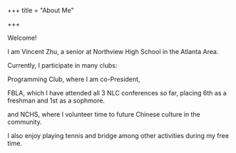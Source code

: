 +++
title = "About Me"

+++

Welcome! 

I am Vincent Zhu, a senior at Northview High School in the Atlanta Area.

Currently, I participate in many clubs:

Programming Club, where I am co-President,

FBLA, which I have attended all 3 NLC conferences so far, placing 6th as a freshman and 1st as a sophmore.

and NCHS, where I volunteer time to future Chinese culture in the community.  

I also enjoy playing tennis and bridge among other activities during my free time.

